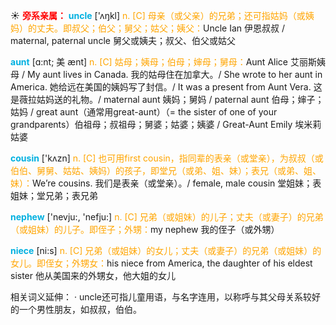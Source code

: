 ☀ <font color="red">**旁系亲属：**</font>
<font color="sky blue">**uncle**</font> ['ʌŋkl] 
<font color="orange">n. [C] 母亲（或父亲）的兄弟；还可指姑妈（或姨妈）的丈夫。即叔父；伯父；舅父；姑父；姨父：</font>Uncle Ian 伊恩叔叔 / maternal, paternal uncle 舅父或姨夫；叔父、伯父或姑父
           
<font color="sky blue">**aunt**</font> [ɑ:nt; 美 ænt]
<font color="orange">n. [C] 姑母；姨母；伯母；婶母；舅母：</font>Aunt Alice 艾丽斯姨母 / My aunt lives in Canada. 我的姑母住在加拿大。/ She wrote to her aunt in America. 她给远在美国的姨妈写了封信。/ It was a present from Aunt Vera. 这是薇拉姑妈送的礼物。/ maternal aunt 姨妈；舅妈 / paternal aunt 伯母；婶子；姑妈 / great aunt（通常用great-aunt）（= the sister of one of your grandparents）伯祖母；叔祖母；舅婆；姑婆；姨婆 / Great-Aunt Emily 埃米莉姑婆

<font color="sky blue">**cousin**</font> ['kʌzn] 
<font color="orange">n. [C] 也可用first cousin，指同辈的表亲（或堂亲），为叔叔（或伯伯、舅舅、姑姑、姨妈）的孩子，即堂兄（或弟、姐、妹）；表兄（或弟、姐、妹）：</font>We’re cousins. 我们是表亲（或堂亲）。/ female, male cousin 堂姐妹；表姐妹；堂兄弟；表兄弟

<font color="sky blue">**nephew**</font> ['nevju:, 'nefju:] 
<font color="orange">n. [C] 兄弟（或姐妹）的儿子；丈夫（或妻子）的兄弟（或姐妹）的儿子。即侄子；外甥：</font>my nephew 我的侄子（或外甥）

<font color="sky blue">**niece**</font> [ni:s] 
<font color="orange">n. [C] 兄弟（或姐妹）的女儿；丈夫（或妻子）的兄弟（或姐妹）的女儿。即侄女；外甥女：</font>his niece from America, the daughter of his eldest sister 他从美国来的外甥女，他大姐的女儿

相关词义延伸：
· uncle还可指儿童用语，与名字连用，以称呼与其父母关系较好的一个男性朋友，如叔叔，伯伯。
